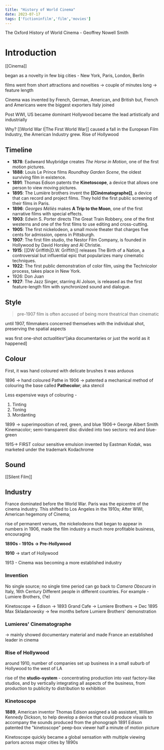 ```yaml
---
title: "History of World Cinema"
date: 2023-07-17
tags: ['fictioninfilm','film','movies']
---
```


The Oxford History of World Cinema - Geoffrey Nowell Smith

# Introduction

[[Cinema]]

began as a novelty in few big cities - New York, Paris, London, Berlin

films went from short attractions and novelties -> couple of minutes long -> feature length

Cinema was invented by French, German, American, and British
but, French and Americans were the biggest exporters 
Italy joined

Post WWI, US became dominant
Hollywood became the lead artistically and industrially

Why? 
[[World War I|The First World War]] caused a fall in the European Film Industry, the American Industry grew. Rise of Hollywood

## Timeline 
- **1878**: Eadweard Muybridge creates *The Horse in Motion*, one of the first motion pictures.
- **1888**: Louis Le Prince films *Roundhay Garden Scene*, the oldest surviving film in existence.
- **1891**: Thomas Edison patents the **Kinetoscope**, a device that allows one person to view moving pictures.
- **1895**: The Lumière brothers invent the **[[Cinématographe]]**, a device that can record and project films. They hold the first public screening of their films in Paris.
- **1896**: *Georges Méliès* makes **A Trip to the Moon**, one of the first narrative films with special effects.
- **1903**: Edwin S. Porter directs The Great Train Robbery, one of the first westerns and one of the first films to use editing and cross-cutting.
- **1905**: The first nickelodeon, a small movie theater that charges five cents for admission, opens in Pittsburgh.
- **1907**: The first film studio, the Nestor Film Company, is founded in Hollywood by David Horsley and Al Christie.
- **1915**: [[DW Griffith|D.W. Griffith]] releases The Birth of a Nation, a controversial but influential epic that popularizes many cinematic techniques.
- **1922**: The first public demonstration of color film, using the Technicolor process, takes place in New York.
- 1926: Don Juan
- **1927**: The Jazz Singer, starring Al Jolson, is released as the first feature-length film with synchronized sound and dialogue.

## Style

> pre-1907 film is often accused of being more theatrical than cinematic

until 1907, filmmakers concerned
themselves with the individual shot, preserving the spatial aspects

was first one-shot *actualities*^[aka documentaries or just the world as it happened]

## Colour
First, it was hand coloured with delicate brushes
it was arduous

1896 -> hand coloured 
Pathe in 1906 -> patented a mechanical method of colouring the base called **Pathecolor**; aka stencil

Less expensive ways of colouring - 
1. Tinting
2. Toning
3. Mordanting

1899 -> superimposition of red, green, and blue 
1906-> George Albert Smith Kinemacolor; semi-transparent disc divided into two sectors: red and blue-green

1915-> FIRST colour sensitive emulsion invented by Eastman Kodak, was marketed under the trademark Kodachrome

## Sound
[[Silent Film]]


## Industry

France dominated before the World War. Paris was the epicentre of the cinema industry. This shifted to Los Angeles in the 1910s; After WWI, American hegemony of Cinema;  


rise of permanent venues, the nickelodeons that began to appear in numbers in 1906, made the film industry a much more profitable business, encouraging

**1890s - 1910s -> Pre-Hollywood**

**1910** -> start of Hollywood

1913 - Cinema was becoming a more established industry 

### Invention
No single source; no single time period 
can go back to *Camera Obscura* in Italy, 16th Century
Different people in different countries. For example - Lumiere Brothers, (?e)

Kinetoscope -> Edison -> 1893
Grand Cafe -> Lumiere Brothers -> Dec 1895
Max Skladanowsky -> few months before Lumiere Brothers' demonstration


### Lumieres' Cinematographe
-> mainly showed documentary material 
and made France an established leader in cinema
### Rise of Hollywood
around 1910, number of companies set up business in a small suburb of Hollywood to the west of LA

rise of the **studio-system** - concentrating production into vast factory-like studios, and by vertically
integrating all aspects of the business, from production to publicity to distribution to
exhibition
### Kinetoscope
**1889**, American inventor Thomas Edison assigned a lab assistant, William Kennedy Dickson, to help develop a device that could produce visuals to accompany the sounds produced from the phonograph
1891 Edison patented the "kinetoscope"
peep-box viewer
half a minute of motion picture

Kinetoscope quickly became a global sensation with multiple viewing parlors across major cities by 1890s




